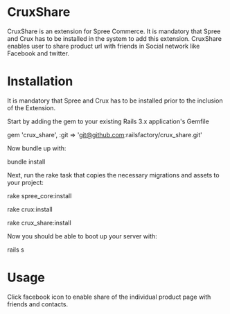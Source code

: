 ﻿CruxShare
=========

CruxShare is an extension for Spree Commerce. It is mandatory that Spree and Crux has to be installed in the system
to add this extension. CruxShare enables user to share product url with friends in Social network like 
Facebook and twitter.

Installation
===========
It is mandatory that Spree and Crux has to be installed prior to the inclusion of the Extension.

Start by adding the gem to your existing Rails 3.x application's Gemfile

gem 'crux_share', :git => 'git@github.com:railsfactory/crux_share.git'

Now bundle up with:

bundle install

Next, run the rake task that copies the necessary migrations and assets to your project:

rake spree_core:install

rake crux:install

rake crux_share:install

Now you should be able to boot up your server with:

rails s  

Usage
=========

Click facebook icon to enable share of the individual product page with friends and contacts.




